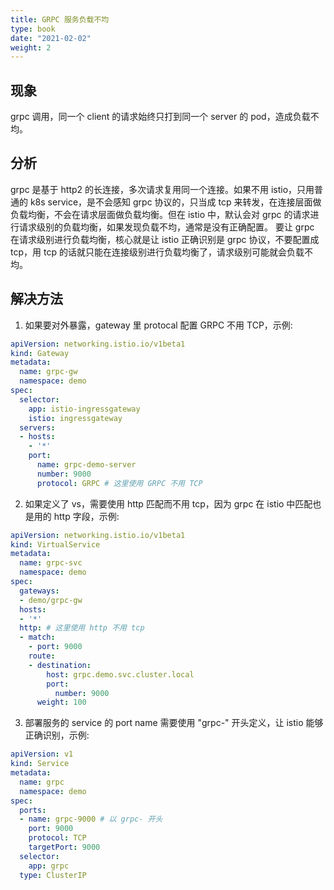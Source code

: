```yaml
---
title: GRPC 服务负载不均
type: book
date: "2021-02-02"
weight: 2
---
```



## 现象

grpc 调用，同一个 client 的请求始终只打到同一个 server 的 pod，造成负载不均。

## 分析

grpc 是基于 http2 的长连接，多次请求复用同一个连接。如果不用 istio，只用普通的 k8s service，是不会感知 grpc 协议的，只当成 tcp 来转发，在连接层面做负载均衡，不会在请求层面做负载均衡。但在 istio 中，默认会对 grpc 的请求进行请求级别的负载均衡，如果发现负载不均，通常是没有正确配置。
要让 grpc 在请求级别进行负载均衡，核心就是让 istio 正确识别是 grpc 协议，不要配置成 tcp，用 tcp 的话就只能在连接级别进行负载均衡了，请求级别可能就会负载不均。

## 解决方法

1. 如果要对外暴露，gateway 里 protocal 配置 GRPC 不用 TCP，示例:

```yaml
apiVersion: networking.istio.io/v1beta1
kind: Gateway
metadata:
  name: grpc-gw
  namespace: demo
spec:
  selector:
    app: istio-ingressgateway
    istio: ingressgateway
  servers:
  - hosts:
    - '*'
    port:
      name: grpc-demo-server
      number: 9000
      protocol: GRPC # 这里使用 GRPC 不用 TCP
```

2. 如果定义了 vs，需要使用 http 匹配而不用 tcp，因为 grpc 在 istio 中匹配也是用的 http 字段，示例:

```yaml
apiVersion: networking.istio.io/v1beta1
kind: VirtualService
metadata:
  name: grpc-svc
  namespace: demo
spec:
  gateways:
  - demo/grpc-gw
  hosts:
  - '*'
  http: # 这里使用 http 不用 tcp
  - match:
    - port: 9000
    route:
    - destination:
        host: grpc.demo.svc.cluster.local
        port:
          number: 9000
      weight: 100
```

3. 部署服务的 service 的 port name 需要使用 "grpc-" 开头定义，让 istio 能够正确识别，示例:

```yaml
apiVersion: v1
kind: Service
metadata:
  name: grpc
  namespace: demo
spec:
  ports:
  - name: grpc-9000 # 以 grpc- 开头
    port: 9000
    protocol: TCP
    targetPort: 9000
  selector:
    app: grpc
  type: ClusterIP
```